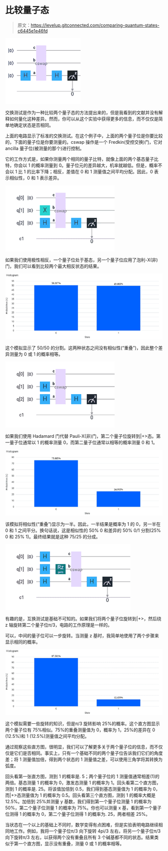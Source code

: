 # 比较量子态

> 原文：<https://levelup.gitconnected.com/comparing-quantum-states-c6445e1e46fd>

![](img/9e6d78f3567a458131fcd6db7979c7ee.png)

交换测试是作为一种比较两个量子态的方法提出来的，但是我看到的文献并没有解释如何量化这种差异。然而，你可以从这个实验中获得更多的信息，而不仅仅是简单地确定状态是否相同。

上面的电路显示了标准的交换测试。在这个例子中，上面的两个量子位是你要比较的，下面的量子位是你要测量的。cswap 操作是一个 Fredkin(受控交换)门，它对 ancilla 量子位(被测量的那个)进行控制。

它的工作方式是，如果你测量两个相同的量子比特，就像上面的两个基态量子比特，你会以 1 的概率测量到 0。量子位元的差异越大，机率就越低。但是，概率不会以 1 比 1 的比率下降；相反，差值在 0 和 1 测量值之间平均分配。因此，0 表示相似性，0 和 1 表示差异。

![](img/5c2d00f9a693ac335dc78361cf82a859.png)

如果我们使用极性相反，一个量子位处于基态，另一个量子位应用了泡利-X(非)门，我们可以看到比较两个最大相反状态的结果。

![](img/ac47711a948da8c7793c47d489a72a4b.png)

这个模拟显示了 50/50 的分割。这两种状态之间没有相似性(“重叠”)，因此整个差异测量为 0 或 1 的概率相等。

![](img/c2486200c863d6545f7f22852f97c87d.png)

如果我们使用 Hadamard 门代替 Pauli-X(非)门，第二个量子位旋转到|+>态。第一量子位通常以 1 的概率测量 0，而第二量子位通常以相等的概率测量 0 和 1。

![](img/9fabb8489c8991761438ed999693e8fd.png)

该模拟将相似性(“重叠”)显示为一半。因此，一半结果是概率为 1 的 0，另一半在 0 和 1 之间平分。换句话说，这是相似性的 50% 0 和差异的 50% 0/1 分割(25% 0 和 25% 1)。最终结果就是这种 75/25 的分成。

![](img/316e5b2096af1a7b98d69a8f90d3fca0.png)

有趣的是，互换测试是基础不可知的。如果我们将两个量子位旋转到|+>，然后绕 z 轴旋转第二个量子位π/3，电路的工作原理是一样的。

可以，中间的量子位可以一步旋转。当测量 z 基时，我简单地使用了两个步骤来显示相同的概率。

![](img/3f6c4eeb6b2b941f390fa322e6e3fd49.png)

这个模拟需要一些旋转的知识，但是π/3 旋转影响 25%的概率。这个直方图显示两个量子位有 75%相似。75%的重叠测量值为 0，概率为 1，25%的差异在 0 (12.5%)和 1 (12.5%)测量值之间平均分配。

通过观察这些直方图，很明显，我们可以了解更多关于两个量子位的信息，而不仅仅是它们是否相同。事实上，只有一个基础不同的两个量子位告诉我们它们的角度差；将 1 测量值加倍，得到两个状态的 1 测量值之差，可以使用三角学将其转换为弧度。

回头看第一张直方图，测到 1 的概率是. 5；两个量子位的 1 测量值通常相差(1)的两倍。基态测量 1 的概率为 0，激发态测量 1 的概率为 1。回头看第二个直方图，测到 1 的概率是. 25。将该值加倍到 0.5，我们得到基态测量值为 1 的概率为 0，而|+>态测量值为 1 的概率为 0.5。回头看第三个直方图，测到 1 的概率大概是 12.5%。加倍到 25%并测量 y 基数，我们得到第一个量子位测量 1 的概率为 50%，第二个量子位测量 1 的概率为 75%。你也可以测量 x 基，看到第一个量子位测得 1 的概率为 0，第二个量子位测得 1 的概率为. 25，两者相差 25%。

当状态在一个以上的基础上不同时，数学变得有点困难，但是实验表明电路继续相同地工作。例如，我将一个量子位π/3 向下旋转 4pi/3 左右，将另一个量子位π/3 向下旋转π/3 左右，以获得两个没有重叠且所有 3 个碱基都不同的状态。结果类似于第一个直方图，显示没有重叠，测量 0 或 1 的概率相等。